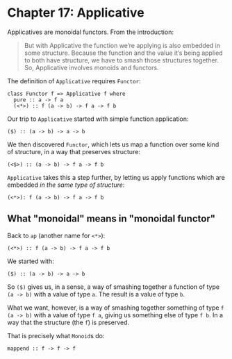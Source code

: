 # Chapter 17: Applicative

Applicatives are monoidal functors. From the introduction:

> But with Applicative the function we’re applying is also embedded in
> some structure.  Because the function and the value it’s being
> applied to both have structure, we have to smash those structures
> together. So, Applicative involves monoids and functors.

The definition of `Applicative` requires `Functor`:

    class Functor f => Applicative f where
	  pure :: a -> f a
	  (<*>) :: f (a -> b) -> f a -> f b

Our trip to `Applicative` started with simple function application:

    ($) :: (a -> b) -> a -> b

We then discovered `Functor`, which lets us map a function over some
kind of structure, in a way that preserves structure:

    (<$>) :: (a -> b) -> f a -> f b

`Applicative` takes this a step further, by letting us apply functions
which are embedded _in the same type of structure_:

    (<*>): f (a -> b) -> f a -> f b


## What "monoidal" means in "monoidal functor"

Back to `ap` (another name for `<*>`):

    (<*>) :: f (a -> b) -> f a -> f b

We started with:

    ($) :: (a -> b) -> a -> b

So `($)` gives us, in a sense, a way of smashing together a function
of type `(a -> b)` with a value of type `a`. The result is a value of
type `b`.

What we want, however, is a way of smashing together something of type
`f (a -> b)` with a value of type `f a`, giving us something else of
type `f b`. In a way that the structure (the `f`) is preserved.

That is precisely what `Monoid`s do:

    mappend :: f -> f -> f
